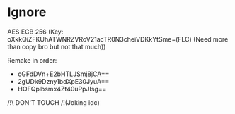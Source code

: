 # Ignore

AES ECB 256 (Key: oXkkQiZFKUhATWNRZVRoV21acTR0N3cheiVDKkYtSme=(FLC) (Need more than copy bro but not that much))

Remake in order:

- cGFdDVn+E2bHTLJSmj8jCA==
- 2gUDk9Dzny1bdXpE30JyuA==
- HOFQplbsmx4Zt40uPpJIsg==

/!\ DON'T TOUCH /!\(Joking idc)
